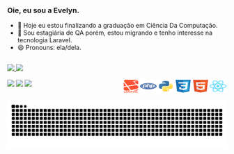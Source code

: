 ### Oie, eu sou a Evelyn.

- 🔭 Hoje eu estou finalizando a graduação em Ciência Da Computação.
- 🌱 Sou estagiária de QA porém, estou migrando e tenho interesse na tecnologia Laravel.
- 😄 Pronouns: ela/dela.
##
 <div>
  <a href="https://github.com/Evelynbarbosap?tab=repositories/">
  <img height="180em" src="https://github-readme-stats.vercel.app/api?username=Evelynbarbosap&show_icons=true&theme=dark&include_all_commits=true&count_private=true"/>
  <img height="180em" src="https://github-readme-stats.vercel.app/api/top-langs/?username=Evelynbarbosap&layout=compact&langs_count=7&theme=dark"/>
</div>
<div style="display: inline_block"><br>
  <img align="right" alt="Evy-React" height="30" width="40" src="https://raw.githubusercontent.com/devicons/devicon/master/icons/react/react-original.svg">
  <img align="right" alt="Evy-HTML" height="30" width="40" src="https://raw.githubusercontent.com/devicons/devicon/master/icons/html5/html5-original.svg">
  <img align="right" alt="Evy-CSS" height="30" width="40" src="https://raw.githubusercontent.com/devicons/devicon/master/icons/css3/css3-original.svg">
  <img align="right" alt="Evy-Python" height="30" width="40" src="https://raw.githubusercontent.com/devicons/devicon/master/icons/python/python-original.svg">
  <img align="right" alt="Evy-Laravel" height="30" width="40" src="https://raw.githubusercontent.com/devicons/devicon/9f4f5cdb393299a81125eb5127929ea7bfe42889/icons/php/php-plain.svg">
  <img align="right" alt="Evy-Laravel" height="30" width="40" src="https://raw.githubusercontent.com/devicons/devicon/9f4f5cdb393299a81125eb5127929ea7bfe42889/icons/laravel/laravel-plain-wordmark.svg">
</div>
<div >
  <a href="mailto:evelynbarbop64@gmail.com"><img src="https://img.shields.io/badge/Gmail-D14836?style=for-the-badge&logo=gmail&logoColor=white" target="_blank"></a>
  <a href="https://www.linkedin.com/in/evelyn-barbosa-63310a157/" target="_blank"><img src="https://img.shields.io/badge/-LinkedIn-%230077B5?style=for-the-badge&logo=linkedin&logoColor=white" target="_blank"></a> 
  <a href="https://instagram.com/evelynbarrbosa" target="_blank"><img src="https://img.shields.io/badge/-Instagram-%23E4405F?style=for-the-badge&logo=instagram&logoColor=white" target="_blank"></a>
</div>
  
##
  
<div> 

  ![Snake animation](https://github.com/Evelynbarbosap/Evelynbarbosap/blob/output/github-contribution-grid-snake.svg)
 
</div>
 
